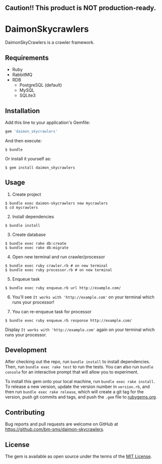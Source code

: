 ## Caution!! This product is NOT production-ready.

# DaimonSkycrawlers

DaimonSkyCrawlers is a crawler framework.

## Requirements

- Ruby
- RabbitMQ
- RDB
  - PostgreSQL (default)
  - MySQL
  - SQLite3

## Installation

Add this line to your application's Gemfile:

```ruby
gem 'daimon_skycrawlers'
```

And then execute:

    $ bundle

Or install it yourself as:

    $ gem install daimon_skycrawlers

## Usage

1. Create project

```
$ bundle exec daimon-skycrawlers new mycrawlers
$ cd mycrawlers
```

2. Install dependencies

```
$ bundle install
```

3. Create database

```
$ bundle exec rake db:create
$ bundle exec rake db:migrate
```

4. Open new terminal and run crawler/processor

```
$ bundle exec ruby crawler.rb # on new terminal
$ bundle exec ruby processor.rb # on new terminal
```

5. Enqueue task

```
$ bundle exec ruby enqueue.rb url http://example.com/
```

6. You'll see `It works with 'http://example.com'` on your terminal which runs your processor!

7. You can re-enqueue task for processor

```
$ bundle exec ruby enqueue.rb response http://example.com/
```

Display `It works with 'http://example.com'` again on your terminal which runs your processor.

## Development

After checking out the repo, run `bundle install` to install dependencies. Then, run `bundle exec rake test` to run the tests. You can also run `bundle console` for an interactive prompt that will allow you to experiment.

To install this gem onto your local machine, run `bundle exec rake install`. To release a new version, update the version number in `version.rb`, and then run `bundle exec rake release`, which will create a git tag for the version, push git commits and tags, and push the `.gem` file to [rubygems.org](https://rubygems.org).

## Contributing

Bug reports and pull requests are welcome on GitHub at https://github.com/bm-sms/daimon-skycrawlers.


## License

The gem is available as open source under the terms of the [MIT License](http://opensource.org/licenses/MIT).

